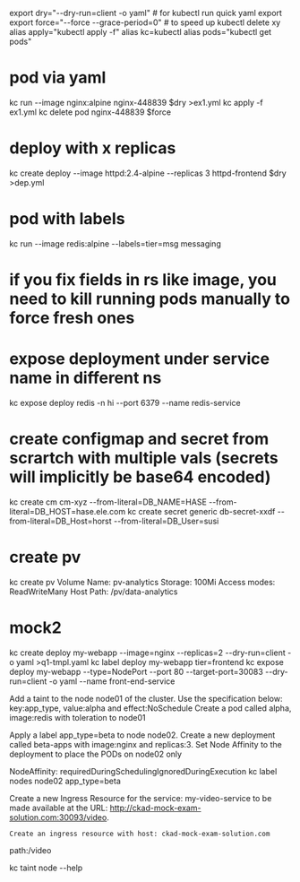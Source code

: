 export dry="--dry-run=client -o yaml" # for kubectl run quick yaml export
export force="--force --grace-period=0" # to speed up kubectl delete xy
alias apply="kubectl apply -f"
alias kc=kubectl
alias pods="kubectl get pods"

# pod via yaml 
kc run  --image nginx:alpine  nginx-448839  $dry >ex1.yml
kc apply -f ex1.yml
kc delete pod nginx-448839  $force  

# deploy with x replicas
kc create deploy --image httpd:2.4-alpine --replicas 3 httpd-frontend $dry >dep.yml

# pod with labels
kc run --image redis:alpine --labels=tier=msg messaging

# if you fix fields in rs like image, you need to kill running pods manually to force fresh ones

# expose deployment under service name in different ns
kc expose deploy redis -n hi --port 6379 --name redis-service

# create configmap and secret from scrartch with multiple vals (secrets will implicitly be base64 encoded)
kc create cm cm-xyz --from-literal=DB_NAME=HASE --from-literal=DB_HOST=hase.ele.com 
kc create secret generic db-secret-xxdf --from-literal=DB_Host=horst --from-literal=DB_User=susi 

# create pv
kc create pv
Volume Name: pv-analytics
Storage: 100Mi
Access modes: ReadWriteMany
Host Path: /pv/data-analytics

# mock2
kc create deploy my-webapp --image=nginx --replicas=2 --dry-run=client -o yaml >q1-tmpl.yaml
kc label deploy my-webapp tier=frontend
kc expose deploy my-webapp --type=NodePort --port 80 --target-port=30083 --dry-run=client -o yaml --name front-end-service

Add a taint to the node node01 of the cluster. Use the specification below:
key:app_type, value:alpha and effect:NoSchedule
Create a pod called alpha, image:redis with toleration to node01

Apply a label app_type=beta to node node02. Create a new deployment called beta-apps with image:nginx and replicas:3. Set Node Affinity to the deployment to place the PODs on node02 only


NodeAffinity: requiredDuringSchedulingIgnoredDuringExecution
kc label nodes node02 app_type=beta

Create a new Ingress Resource for the service: my-video-service to be made available at the URL: http://ckad-mock-exam-solution.com:30093/video.

    Create an ingress resource with host: ckad-mock-exam-solution.com
path:/video

kc taint node --help